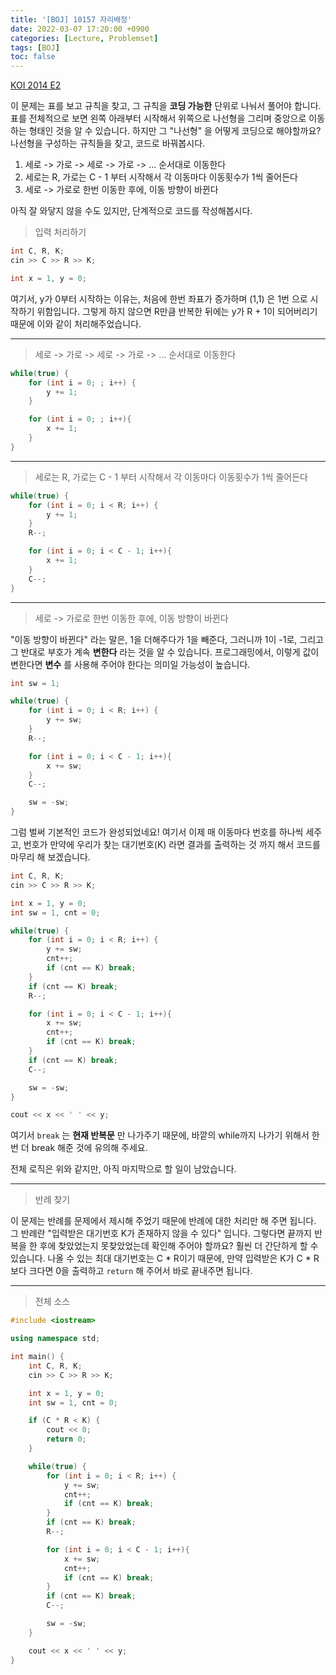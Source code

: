 ```yaml
---
title: '[BOJ] 10157 자리배정'
date: 2022-03-07 17:20:00 +0900
categories: [Lecture, Problemset]
tags: [BOJ]
toc: false
---
```


[KOI 2014 E2](https://www.acmicpc.net/problem/10157)

이 문제는 표를 보고 규칙을 찾고, 그 규칙을 **코딩 가능한** 단위로 나눠서 풀어야 합니다. 표를 전체적으로 보면 왼쪽 아래부터 시작해서 위쪽으로 나선형을 그리며 중앙으로 이동하는 형태인 것을 알 수 있습니다. 하지만 그 "나선형" 을 어떻게 코딩으로 해야할까요? 나선형을 구성하는 규칙들을 찾고, 코드로 바꿔봅시다.

1. 세로 -> 가로 -> 세로 -> 가로 -> ... 순서대로 이동한다
2. 세로는 R, 가로는 C - 1 부터 시작해서 각 이동마다 이동횟수가 1씩 줄어든다
3. 세로 -> 가로로 한번 이동한 후에, 이동 방향이 바뀐다

아직 잘 와닿지 않을 수도 있지만, 단계적으로 코드를 작성해봅시다.

> 입력 처리하기

```cpp
int C, R, K;
cin >> C >> R >> K;

int x = 1, y = 0;
```

여기서, y가 0부터 시작하는 이유는, 처음에 한번 좌표가 증가하며 (1,1) 은 1번 으로 시작하기 위함입니다. 그렇게 하지 않으면 R만큼 반복한 뒤에는 y가 R + 1이 되어버리기 때문에 이와 같이 처리해주었습니다.

***

> 세로 -> 가로 -> 세로 -> 가로 -> ... 순서대로 이동한다

```cpp
while(true) {
    for (int i = 0; ; i++) {
        y += 1;
    }

    for (int i = 0; ; i++){
        x += 1;
    }
}
```

***

> 세로는 R, 가로는 C - 1 부터 시작해서 각 이동마다 이동횟수가 1씩 줄어든다

```cpp
while(true) {
    for (int i = 0; i < R; i++) {
        y += 1;
    }
    R--;

    for (int i = 0; i < C - 1; i++){
        x += 1;
    }
    C--;
}
```

***

> 세로 -> 가로로 한번 이동한 후에, 이동 방향이 바뀐다

"이동 방향이 바뀐다" 라는 말은, 1을 더해주다가 1을 빼준다, 그러니까 1이 -1로, 그리고 그 반대로 부호가 계속 **변한다** 라는 것을 알 수 있습니다. 프로그래밍에서, 이렇게 값이 변한다면 **변수** 를 사용해 주어야 한다는 의미일 가능성이 높습니다.

```cpp
int sw = 1;

while(true) {
    for (int i = 0; i < R; i++) {
        y += sw;
    }
    R--;

    for (int i = 0; i < C - 1; i++){
        x += sw;
    }
    C--;

    sw = -sw;
}
```

그럼 벌써 기본적인 코드가 완성되었네요! 여기서 이제 매 이동마다 번호를 하나씩 세주고, 번호가 만약에 우리가 찾는 대기번호(K) 라면 결과를 출력하는 것 까지 해서 코드를 마무리 해 보겠습니다.

```cpp
int C, R, K;
cin >> C >> R >> K;

int x = 1, y = 0;
int sw = 1, cnt = 0;

while(true) {
    for (int i = 0; i < R; i++) {
        y += sw;
        cnt++;
        if (cnt == K) break;
    }
    if (cnt == K) break;
    R--;

    for (int i = 0; i < C - 1; i++){
        x += sw;
        cnt++;
        if (cnt == K) break;
    }
    if (cnt == K) break;
    C--;

    sw = -sw;
}

cout << x << ' ' << y;
```

여기서 `break` 는 **현재 반복문** 만 나가주기 때문에, 바깥의 while까지 나가기 위해서 한번 더 break 해준 것에 유의해 주세요.

전체 로직은 위와 같지만, 아직 마지막으로 할 일이 남았습니다.

***

> 반례 찾기

이 문제는 반례를 문제에서 제시해 주었기 때문에 반례에 대한 처리만 해 주면 됩니다. 그 반례란 "입력받은 대기번호 K가 존재하지 않을 수 있다" 입니다. 그렇다면 끝까지 반복을 한 후에 찾았었는지 못찾았었는데 확인해 주어야 할까요? 훨씬 더 간단하게 할 수 있습니다. 나올 수 있는 최대 대기번호는 C * R이기 때문에, 만약 입력받은 K가 C * R보다 크다면 0을 출력하고 `return` 해 주어서 바로 끝내주면 됩니다.

***

> 전체 소스

```cpp
#include <iostream>

using namespace std;

int main() {
    int C, R, K;
    cin >> C >> R >> K;

    int x = 1, y = 0;
    int sw = 1, cnt = 0;

    if (C * R < K) {
        cout << 0;
        return 0;
    }

    while(true) {
        for (int i = 0; i < R; i++) {
            y += sw;
            cnt++;
            if (cnt == K) break;
        }
        if (cnt == K) break;
        R--;

        for (int i = 0; i < C - 1; i++){
            x += sw;
            cnt++;
            if (cnt == K) break;
        }
        if (cnt == K) break;
        C--;

        sw = -sw;
    }

    cout << x << ' ' << y;
}
```